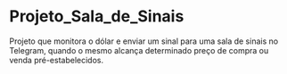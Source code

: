 # Projeto_Sala_de_Sinais
Projeto que monitora o dólar e enviar um sinal para uma sala de sinais no Telegram, quando o mesmo alcança determinado preço de compra ou venda pré-estabelecidos.
